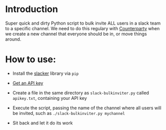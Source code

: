 # Introduction

Super quick and dirty Python script to bulk invite ALL users in a slack team to a specific channel. We need to do this regulary with [Counterparty](http://www.counterparty.io) when we create a new channel that everyone should be in, or move things around.

# How to use:

* Install the [slacker](https://github.com/os/slacker) library via `pip`

* [Get an API key](https://get.slack.help/hc/en-us/articles/215770388-Creating-and-regenerating-API-tokens)

* Create a file in the same directory as `slack-bulkinviter.py` called `apikey.txt`, containing your API key

* Execute the script, passing the name of the channel where all users will be invited, such as `./slack-bulkinviter.py mychannel`

* Sit back and let it do its work
